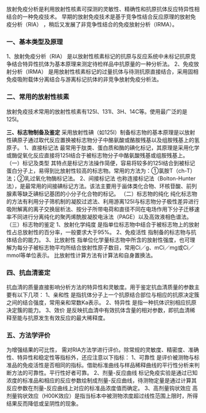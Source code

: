 


放射免疫分析是利用放射性核素可探测的灵敏性、精确性和抗原抗体反应特异性相结合的一种免疫技术。
早期的放射免疫技术是基于竞争性结合反应原理的放射免疫分析（RIA） ，稍后又发展了非竞争性结合的免疫放射分析（IRMA）。 

### 一、基本类型及原理
1、放射免疫分析（RIA） 
是以放射性核素标记的抗原与反应系统中未标记抗原竞争结合特异性抗体为基本原理来测定待检样品中抗原量的一种分析法。
2、免疫放射分析（IRMA）
是用放射性核素标记的过量抗体与待测抗原直接结合，采用固相免疫吸附载体分离结合与游离标记抗体的非竞争放射免疫分析法。 

### 二、常用的放射性核素
放射免疫技术常用的放射性核素有125Ⅰ、131Ⅰ、3H、14C等。使用最广泛的是125Ⅰ。

**三、标志物制备及鉴定**
采用放射性碘（如125Ⅰ）制备标志物的基本原理是以放射性碘原子通过取代反应置换被标志物分子中酪氨酸或酪胺残基以及组胺残基上的氢原子。 
1、直接标记法
最常用于肽类、蛋白质和酶的碘化标记，其原理是采用化学或酶促氧化反应直接将125Ⅰ结合于被标志物分子中酪氨酸残基或组胺残基上。
（一）标记及类型
其特点是标记方法操作简便，容易将较多的125Ⅰ结合到被标记蛋白分子上，易得到比放射性较高的标志物。常用的方法为：①氯胺T（ch-T）法；②乳过氧化物酶标记法。 
2、间接标记法
也称连接标记法（Bolton-Hunter法），是最常用的间接碘标记方法。该法主要用于甾体类化合物、环核苷酸、前列腺素等缺乏碘标记基团的小分子化合物的标记。
（二）标志物的纯化
纯化标志物的方法有利用分子筛机制的凝胶过滤法、利用游离125Ⅰ与标志物分子极性差异进行吸附解离的离子交换层析法、按分子所带电荷和直径不同在电场作用下分子迁移速率不同进行分离纯化的聚丙烯酰胺凝胶电泳法（PAGE）以及高效液相色谱法。
（三）标志物的鉴定
1、放射化学纯度
是指单位标志物中结合于被标志物上的放射性占总放射性的百分率，一般要求大于95%。
2、免疫活性
指制备的标志物与抗体结合的能力。
3、比放射性
指单位化学量标志物中所含的放射性强度，也可理解为每分子被标志物平均所结合放射性原子数目，常用Ci／g、mCi／mg或Ci／mmol等单位表示。
比放射性计算方法有计算法和自身置换法。

### 四、抗血清鉴定
抗血清的质量直接影响分析方法的特异性和灵敏度。用于鉴定抗血清质量的参数主要有以下几项：
1、亲和性
是指抗体分子上一个抗原结合部位与相应的抗原决定簇之间的结合强度，常用亲和常数Ka表示。
2、特异性
是指一种抗体识别相应抗原决定簇的能力。
3、效价
是反映抗血清中有效抗体含量的相对参数，即抗血清稀释至能与抗原发生有效反应的最大稀释度。

### 五、方法学评价
为增强结果的可比性， 需对RIA方法学进行评价。除常规的灵敏度、精密度、准确性、特异性和稳定性等指标外，还应注意以下指标：
1、可靠性
是评价被测物与标准品的免疫活性是否相同的指标。借助标准曲线与样品稀释曲线的平行性分析来判断方法的可靠性。平行性好者可靠。
2、剂量-反应曲线
标记免疫实验是通过已知浓度的标准品和相应的反应参数绘制成剂量-反应曲线，待测物定量是通过计算其反应参数在剂量-反应曲线上对应的标准品浓度值而确定。
3、高剂量钩状效应
高剂量钩状效应（H00K效应）是指当标本中被测物浓度超过线性范围上限时，所得结果反而降低或呈阴性的现象。
